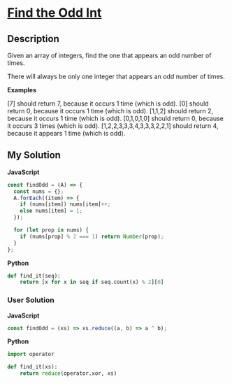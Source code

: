# [Find the Odd Int](https://www.codewars.com/kata/54da5a58ea159efa38000836)

## Description

Given an array of integers, find the one that appears an odd number of times.

There will always be only one integer that appears an odd number of times.

**Examples**

[7] should return 7, because it occurs 1 time (which is odd).
[0] should return 0, because it occurs 1 time (which is odd).
[1,1,2] should return 2, because it occurs 1 time (which is odd).
[0,1,0,1,0] should return 0, because it occurs 3 times (which is odd).
[1,2,2,3,3,3,4,3,3,3,2,2,1] should return 4, because it appears 1 time (which is odd).

## My Solution

**JavaScript**

```js
const findOdd = (A) => {
  const nums = {};
  A.forEach((item) => {
    if (nums[item]) nums[item]++;
    else nums[item] = 1;
  });

  for (let prop in nums) {
    if (nums[prop] % 2 === 1) return Number(prop);
  }
};
```

**Python**

```py
def find_it(seq):
    return [x for x in seq if seq.count(x) % 2][0]
```

### User Solution

**JavaScript**

```js
const findOdd = (xs) => xs.reduce((a, b) => a ^ b);
```

**Python**

```py
import operator

def find_it(xs):
    return reduce(operator.xor, xs)
```
